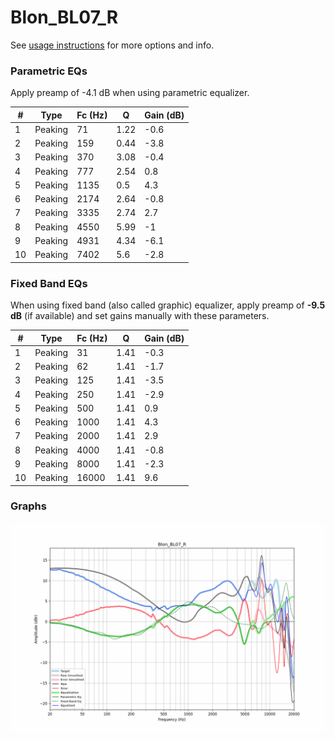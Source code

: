 # Blon_BL07_R
See [usage instructions](https://github.com/jaakkopasanen/AutoEq#usage) for more options and info.

### Parametric EQs
Apply preamp of -4.1 dB when using parametric equalizer.

|   # | Type    |   Fc (Hz) |    Q |   Gain (dB) |
|-----|---------|-----------|------|-------------|
|   1 | Peaking |        71 | 1.22 |        -0.6 |
|   2 | Peaking |       159 | 0.44 |        -3.8 |
|   3 | Peaking |       370 | 3.08 |        -0.4 |
|   4 | Peaking |       777 | 2.54 |         0.8 |
|   5 | Peaking |      1135 | 0.5  |         4.3 |
|   6 | Peaking |      2174 | 2.64 |        -0.8 |
|   7 | Peaking |      3335 | 2.74 |         2.7 |
|   8 | Peaking |      4550 | 5.99 |        -1   |
|   9 | Peaking |      4931 | 4.34 |        -6.1 |
|  10 | Peaking |      7402 | 5.6  |        -2.8 |

### Fixed Band EQs
When using fixed band (also called graphic) equalizer, apply preamp of **-9.5 dB** (if available) and set gains manually with these parameters.

|   # | Type    |   Fc (Hz) |    Q |   Gain (dB) |
|-----|---------|-----------|------|-------------|
|   1 | Peaking |        31 | 1.41 |        -0.3 |
|   2 | Peaking |        62 | 1.41 |        -1.7 |
|   3 | Peaking |       125 | 1.41 |        -3.5 |
|   4 | Peaking |       250 | 1.41 |        -2.9 |
|   5 | Peaking |       500 | 1.41 |         0.9 |
|   6 | Peaking |      1000 | 1.41 |         4.3 |
|   7 | Peaking |      2000 | 1.41 |         2.9 |
|   8 | Peaking |      4000 | 1.41 |        -0.8 |
|   9 | Peaking |      8000 | 1.41 |        -2.3 |
|  10 | Peaking |     16000 | 1.41 |         9.6 |

### Graphs
![](./Blon_BL07_R.png)
